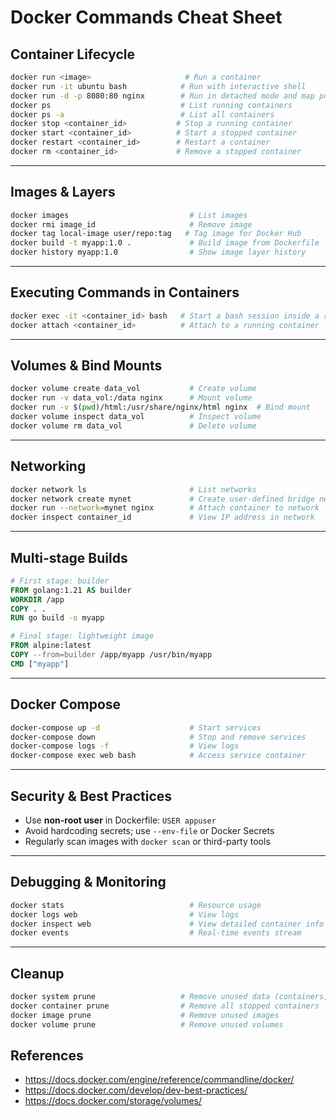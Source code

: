 
# Docker Commands Cheat Sheet

## Container Lifecycle

```bash
docker run <image>                     # Run a container
docker run -it ubuntu bash            # Run with interactive shell
docker run -d -p 8080:80 nginx        # Run in detached mode and map ports
docker ps                             # List running containers
docker ps -a                          # List all containers
docker stop <container_id>           # Stop a running container
docker start <container_id>          # Start a stopped container
docker restart <container_id>        # Restart a container
docker rm <container_id>             # Remove a stopped container
```

---

## Images & Layers

```bash
docker images                           # List images
docker rmi image_id                     # Remove image
docker tag local-image user/repo:tag   # Tag image for Docker Hub
docker build -t myapp:1.0 .             # Build image from Dockerfile
docker history myapp:1.0                # Show image layer history
```

---
## Executing Commands in Containers

```bash
docker exec -it <container_id> bash   # Start a bash session inside a running container
docker attach <container_id>          # Attach to a running container
```

---

## Volumes & Bind Mounts

```bash
docker volume create data_vol           # Create volume
docker run -v data_vol:/data nginx      # Mount volume
docker run -v $(pwd)/html:/usr/share/nginx/html nginx  # Bind mount
docker volume inspect data_vol          # Inspect volume
docker volume rm data_vol               # Delete volume
```

---

## Networking

```bash
docker network ls                       # List networks
docker network create mynet             # Create user-defined bridge network
docker run --network=mynet nginx        # Attach container to network
docker inspect container_id             # View IP address in network
```

---


## Multi-stage Builds

```dockerfile
# First stage: builder
FROM golang:1.21 AS builder
WORKDIR /app
COPY . .
RUN go build -o myapp

# Final stage: lightweight image
FROM alpine:latest
COPY --from=builder /app/myapp /usr/bin/myapp
CMD ["myapp"]
```

---

## Docker Compose

```bash
docker-compose up -d                    # Start services
docker-compose down                     # Stop and remove services
docker-compose logs -f                  # View logs
docker-compose exec web bash            # Access service container
```

---

## Security & Best Practices

- Use **non-root user** in Dockerfile: `USER appuser`
- Avoid hardcoding secrets; use `--env-file` or Docker Secrets
- Regularly scan images with `docker scan` or third-party tools

---

## Debugging & Monitoring

```bash
docker stats                            # Resource usage
docker logs web                         # View logs
docker inspect web                      # View detailed container info
docker events                           # Real-time events stream
```

---
## Cleanup

```bash
docker system prune                   # Remove unused data (containers, networks, images)
docker container prune                # Remove all stopped containers
docker image prune                    # Remove unused images
docker volume prune                   # Remove unused volumes
```

## References

- https://docs.docker.com/engine/reference/commandline/docker/
- https://docs.docker.com/develop/dev-best-practices/
- https://docs.docker.com/storage/volumes/
